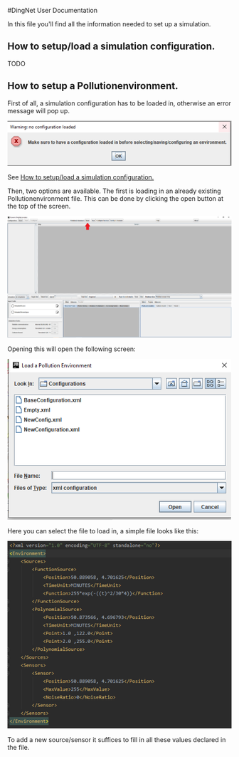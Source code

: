 #DingNet User Documentation

In this file you'll find all the information needed to set up a simulation.
## How to setup/load a simulation configuration.
TODO

## How to setup a Pollutionenvironment.

First of all, a simulation configuration has to be loaded in, otherwise an error message will pop up.
 
 ![ErrorMessage](Images/ErrorMessage.PNG) 

See [How to setup/load a simulation configuration.](#How-to-setup/load-a-simulation-configuration.)

Then, two options are available. The first is loading in an already existing Pollutionenvironment file.
This can be done by clicking the open button at the top of the screen.
 
 ![OpenButton](Images/OpenImage.png) 

Opening this will open the following screen:
 
 ![OpenFile](Images/SelectFileToLoad.PNG) 

Here you can select the file to load in, a simple file looks like this:
 
 ![Example](Images/ExampleXML.PNG) 

To add a new source/sensor it suffices to fill in all these values declared in the file.
